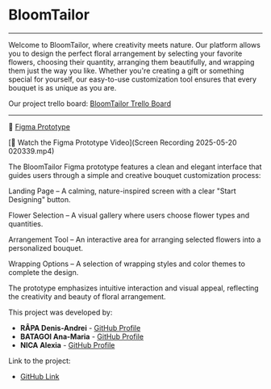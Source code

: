 # BloomTailor

---

Welcome to BloomTailor, where creativity meets nature. Our platform allows you to design the perfect floral arrangement by selecting your favorite flowers, choosing their quantity, arranging them beautifully, and wrapping them just the way you like. Whether you're creating a gift or something special for yourself, our easy-to-use customization tool ensures that every bouquet is as unique as you are.

Our project trello board: [BloomTailor Trello Board](https://trello.com/invite/b/68191c97ca14cf8e10a1490c/ATTI798fdef4fdb29654d26703b2873bf9efB6B70119/bloomtailor)

---

🌸 [Figma Prototype](https://www.figma.com/proto/iiyTIycX5S8bAvzg4gu2kp/Bloom-Tailor?node-id=1-3&p=f&t=90rTFu93Ih3wa2DT-1&scaling=contain&content-scaling=fixed&page-id=0%3A1&starting-point-node-id=1%3A3)

[🎥 Watch the Figma Prototype Video](Screen Recording 2025-05-20 020339.mp4)

The BloomTailor Figma prototype features a clean and elegant interface that guides users through a simple and creative bouquet customization process:

Landing Page – A calming, nature-inspired screen with a clear "Start Designing" button.

Flower Selection – A visual gallery where users choose flower types and quantities.

Arrangement Tool – An interactive area for arranging selected flowers into a personalized bouquet.

Wrapping Options – A selection of wrapping styles and color themes to complete the design.

The prototype emphasizes intuitive interaction and visual appeal, reflecting the creativity and beauty of floral arrangement.

This project was developed by:

- **RÂPA Denis-Andrei** - [GitHub Profile](https://github.com/adenis033)
- **BATAGOI Ana-Maria** - [GitHub Profile](https://github.com/anabat27)
- **NICA Alexia** - [GitHub Profile](https://github.com/alexianicaa)

Link to the project:

- [GitHub Link](https://github.com/adenis033/BloomTailor)
